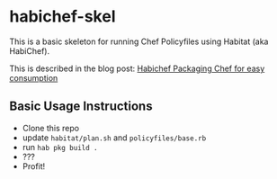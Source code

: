 # habichef-skel

This is a basic skeleton for running Chef Policyfiles using Habitat (aka HabiChef).

This is described in the blog post: [Habichef Packaging Chef for easy consumption](https://qubitrenegade.com/habitat/consul/docker/2019/04/08/Habichef-Packaging-Chef-for-easy-consumption.html)

## Basic Usage Instructions

* Clone this repo
* update `habitat/plan.sh` and `policyfiles/base.rb`
* run `hab pkg build .`
* ???
* Profit!
